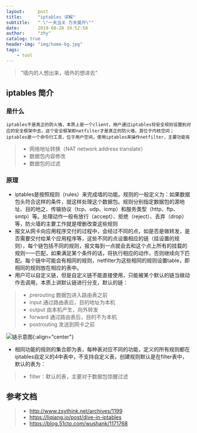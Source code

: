 ```yaml
---
layout:     post
title:      "iptables 详解"
subtitle:   " \"一夫当关 万夫莫开\""
date:       2019-08-28 19:52:50
author:     "zhy"
catalog: true
header-img: "img/home-bg.jpg"
tags:
    - tool
---
```


> ”墙内的人想出来，墙外的想进去“

## iptables 简介
### 是什么
	iptables不是真正的防火墙，本质上是一个client，用户通过iptables将安全规则设置到对应的安全框架中去，这个安全框架即netfilter才是真正的防火墙，其位于内核空间；iptables是一个命令行工具，位于用户空间，使用iptables来操作netfilter，主要功能有
>* 网络地址转换（NAT network address translate）
>* 数据包内容修改
>* 数据包的过滤

### 原理
* iptables是按照规则（rules）来完成墙的功能。规则的一般定义为：如果数据包头符合这样的条件，就这样处理这个数据包。规则分别指定数据包的源地址、目的地之、传输协议（tcp、udp、icmp）和服务类型（http、ftp、smtp）等。处理动作一般有放行（accept）、拒绝（reject）、丢弃（drop）等，防火墙的主要工作就是增删改查这些规则
* 报文从网卡向应用程序交付的过程中，会经过不同的点，如是否是做转发，是否需要交付给某个应用程序等，这些不同的点设置相应的链（挂设置的规则），每个链包括不同的规则，报文每到一点就会去和这个点上所有的挂载的规则一一匹配，如果满足某个条件的话，将执行相应的动作，否则继续向下匹配。每个链中可能会有相同的规则，netfilter为这些相同的规则设置table，即相同的规则放在相应的表中。
* 用户可以自定义链，但是自定义链不能直接使用，只能被某个默认的链当做动作去调用，本质上讲默认链进行分支，默认的链：

>* prerouting 数据包进入路由表之前
>* input 通过路由表后，目的地址为本机
>* output 由本机产生，向外转发
>* forward 通过路由表后，目的不为本机
>* postrouting 发送到网卡之前

![链示意图](https://s1.51cto.com/attachment/201304/203657722.png){:align="center"}

* 相同功能的规则的集合即为表，每种表对应不同的功能，定义的所有规则都在iptables自定义的4中表中，不支持自定义表，创建规则默认是在filter表中，默认的表为：

>* filter：默认的表，主要对于数据包惊醒过滤
	





## 参考文档
>* http://www.zsythink.net/archives/1199
>* https://liqiang.io/post/dive-in-iptables
>* https://blog.51cto.com/wushank/1171768
